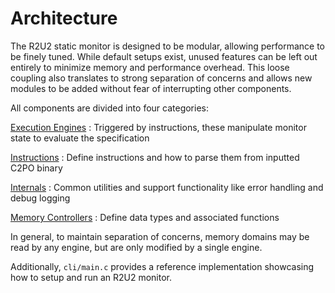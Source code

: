 # Architecture

The R2U2 static monitor is designed to be modular, allowing performance to be finely tuned.
While default setups exist, unused features can be left out entirely to minimize memory and performance overhead.
This loose coupling also translates to strong separation of concerns and allows new modules to be added without fear of interrupting other components.

All components are divided into four categories:

[Execution Engines](./engines.md)
: Triggered by instructions, these manipulate monitor state to evaluate the specification

[Instructions](./instructions.md)
: Define instructions and how to parse them from inputted C2PO binary

[Internals](./internals.md)
: Common utilities and support functionality like error handling and debug logging

[Memory Controllers](./memory.md)
: Define data types and associated functions

In general, to maintain separation of concerns, memory domains may be read by any engine, but are only modified by a single engine.

Additionally, `cli/main.c` provides a reference implementation showcasing how to setup and run an R2U2 monitor.
